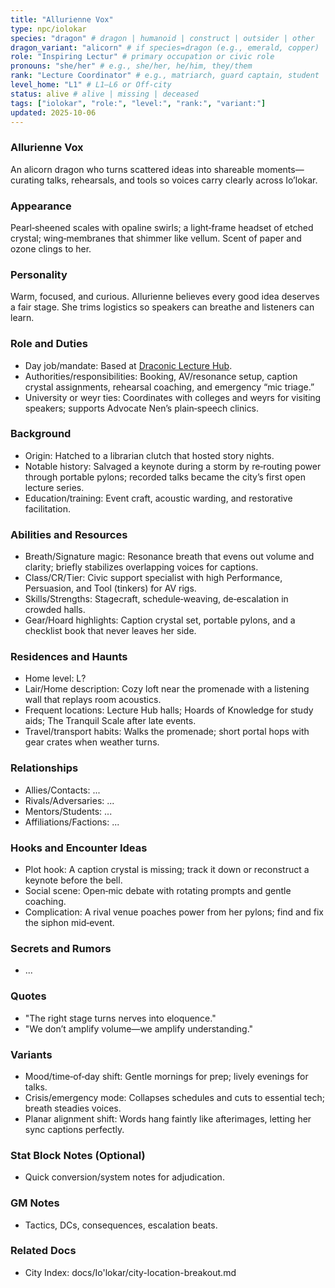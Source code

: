 ```yaml
---
title: "Allurienne Vox"
type: npc/iolokar
species: "dragon" # dragon | humanoid | construct | outsider | other
dragon_variant: "alicorn" # if species=dragon (e.g., emerald, copper)
role: "Inspiring Lectur" # primary occupation or civic role
pronouns: "she/her" # e.g., she/her, he/him, they/them
rank: "Lecture Coordinator" # e.g., matriarch, guard captain, student
level_home: "L1" # L1–L6 or Off‑city
status: alive # alive | missing | deceased
tags: ["iolokar", "role:", "level:", "rank:", "variant:"]
updated: 2025-10-06
---
```

### Allurienne Vox

An alicorn dragon who turns scattered ideas into shareable moments—curating talks, rehearsals, and tools so voices carry clearly across Io’lokar.

### Appearance

Pearl‑sheened scales with opaline swirls; a light‑frame headset of etched crystal; wing‑membranes that shimmer like vellum. Scent of paper and ozone clings to her.

### Personality

Warm, focused, and curious. Allurienne believes every good idea deserves a fair stage. She trims logistics so speakers can breathe and listeners can learn.

### Role and Duties

- Day job/mandate: Based at [Draconic Lecture Hub](docs/Io'lokar/Locations/draconic-lecture-hub.md).
- Authorities/responsibilities: Booking, AV/resonance setup, caption crystal assignments, rehearsal coaching, and emergency “mic triage.”
- University or weyr ties: Coordinates with colleges and weyrs for visiting speakers; supports Advocate Nen’s plain‑speech clinics.

### Background

- Origin: Hatched to a librarian clutch that hosted story nights.
- Notable history: Salvaged a keynote during a storm by re‑routing power through portable pylons; recorded talks became the city’s first open lecture series.
- Education/training: Event craft, acoustic warding, and restorative facilitation.

### Abilities and Resources

- Breath/Signature magic: Resonance breath that evens out volume and clarity; briefly stabilizes overlapping voices for captions.
- Class/CR/Tier: Civic support specialist with high Performance, Persuasion, and Tool (tinkers) for AV rigs.
- Skills/Strengths: Stagecraft, schedule‑weaving, de‑escalation in crowded halls.
- Gear/Hoard highlights: Caption crystal set, portable pylons, and a checklist book that never leaves her side.

### Residences and Haunts

- Home level: L?
- Lair/Home description: Cozy loft near the promenade with a listening wall that replays room acoustics.
- Frequent locations: Lecture Hub halls; Hoards of Knowledge for study aids; The Tranquil Scale after late events.
- Travel/transport habits: Walks the promenade; short portal hops with gear crates when weather turns.

### Relationships

- Allies/Contacts: ...
- Rivals/Adversaries: ...
- Mentors/Students: ...
- Affiliations/Factions: ...

### Hooks and Encounter Ideas

- Plot hook: A caption crystal is missing; track it down or reconstruct a keynote before the bell.
- Social scene: Open‑mic debate with rotating prompts and gentle coaching.
- Complication: A rival venue poaches power from her pylons; find and fix the siphon mid‑event.

### Secrets and Rumors

- ...

### Quotes

- "The right stage turns nerves into eloquence."
- "We don’t amplify volume—we amplify understanding."

### Variants

- Mood/time‑of‑day shift: Gentle mornings for prep; lively evenings for talks.
- Crisis/emergency mode: Collapses schedules and cuts to essential tech; breath steadies voices.
- Planar alignment shift: Words hang faintly like afterimages, letting her sync captions perfectly.

### Stat Block Notes (Optional)

- Quick conversion/system notes for adjudication.

### GM Notes

- Tactics, DCs, consequences, escalation beats.

### Related Docs

- City Index: docs/Io'lokar/city-location-breakout.md
